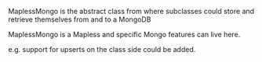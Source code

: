 MaplessMongo is the abstract class from where subclasses could store and retrieve themselves from and to a MongoDB

MaplessMongo is a Mapless and specific Mongo features can live here.

e.g. support for upserts on the class side could be added.



